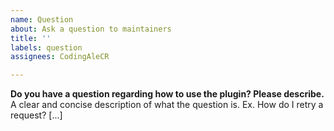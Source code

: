 ```yaml
---
name: Question
about: Ask a question to maintainers
title: ''
labels: question
assignees: CodingAleCR

---
```


**Do you have a question regarding how to use the plugin? Please describe.**
A clear and concise description of what the question is. Ex. How do I retry a request? [...]
